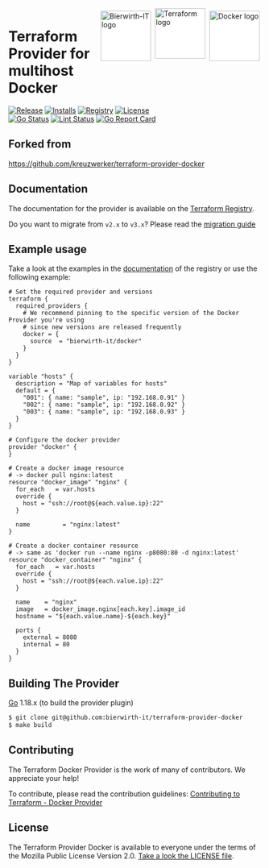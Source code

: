 <a href="https://docker.com">
    <img src="https://raw.githubusercontent.com/bierwirth-it/terraform-provider-docker/master/assets/docker-logo.png" alt="Docker logo" title="Docker" align="right" height="100" style="background: white; border: white solid 5px" />
</a>
<a href="https://terraform.io">
    <img src="https://raw.githubusercontent.com/bierwirth-it/terraform-provider-docker/master/assets/terraform-logo.png" alt="Terraform logo" title="Terraform" align="right" height="100" style="background: white; border: white solid 0" />
</a>
<a href="https://bierwirth-it.de">
    <img src="http://bierwirth-it.de/img/logo.png" alt="Bierwirth-IT logo" title="Bierwirth-IT" align="right" height="100" style="background: white; border: white solid 5px" border="white solid5px" />
</a>

# Terraform Provider for multihost Docker

[![Release](https://img.shields.io/github/v/release/bierwirth-it/terraform-provider-docker)](https://github.com/bierwirth-it/terraform-provider-docker/releases)
[![Installs](https://img.shields.io/badge/dynamic/json?logo=terraform&label=installs&query=$.data.attributes.downloads&url=https%3A%2F%2Fregistry.terraform.io%2Fv2%2Fproviders%2F713)](https://registry.terraform.io/providers/bierwirth-it/docker)
[![Registry](https://img.shields.io/badge/registry-doc%40latest-lightgrey?logo=terraform)](https://registry.terraform.io/providers/bierwirth-it/docker/latest/docs)
[![License](https://img.shields.io/badge/license-MIT-blue.svg)](https://github.com/bierwirth-it/terraform-provider-docker/blob/main/LICENSE)  
[![Go Status](https://github.com/bierwirth-it/terraform-provider-docker/workflows/Acc%20Tests/badge.svg)](https://github.com/bierwirth-it/terraform-provider-docker/actions)
[![Lint Status](https://github.com/bierwirth-it/terraform-provider-docker/workflows/golangci-lint/badge.svg)](https://github.com/bierwirth-it/terraform-provider-docker/actions)
[![Go Report Card](https://goreportcard.com/badge/github.com/bierwirth-it/terraform-provider-docker)](https://goreportcard.com/report/github.com/bierwirth-it/terraform-provider-docker)  

## Forked from

https://github.com/kreuzwerker/terraform-provider-docker

## Documentation

The documentation for the provider is available on the [Terraform Registry](https://registry.terraform.io/providers/bierwirth-it/docker/latest/docs).

Do you want to migrate from `v2.x` to `v3.x`? Please read the [migration guide](docs/v2_v3_migration.md)

## Example usage

Take a look at the examples in the [documentation](https://registry.terraform.io/providers/bierwirth-it/docker/3.0.3/docs) of the registry
or use the following example:


```hcl
# Set the required provider and versions
terraform {
  required_providers {
    # We recommend pinning to the specific version of the Docker Provider you're using
    # since new versions are released frequently
    docker = {
      source  = "bierwirth-it/docker"
    }
  }
}

variable "hosts" {
  description = "Map of variables for hosts"
  default = {
    "001": { name: "sample", ip: "192.168.0.91" }
    "002": { name: "sample", ip: "192.168.0.92" }
    "003": { name: "sample", ip: "192.168.0.93" }
  }
}

# Configure the docker provider
provider "docker" {
}

# Create a docker image resource
# -> docker pull nginx:latest
resource "docker_image" "nginx" {
  for_each   = var.hosts
  override {
    host = "ssh://root@${each.value.ip}:22"
  }

  name         = "nginx:latest"
}

# Create a docker container resource
# -> same as 'docker run --name nginx -p8080:80 -d nginx:latest'
resource "docker_container" "nginx" {
  for_each   = var.hosts
  override {
    host = "ssh://root@${each.value.ip}:22"
  }

  name    = "nginx"
  image   = docker_image.nginx[each.key].image_id
  hostname = "${each.value.name}-${each.key}"

  ports {
    external = 8080
    internal = 80
  }
}
```

## Building The Provider

[Go](https://golang.org/doc/install) 1.18.x (to build the provider plugin)


```sh
$ git clone git@github.com:bierwirth-it/terraform-provider-docker
$ make build
```

## Contributing

The Terraform Docker Provider is the work of many of contributors. We appreciate your help!

To contribute, please read the contribution guidelines: [Contributing to Terraform - Docker Provider](CONTRIBUTING.md)

## License

The Terraform Provider Docker is available to everyone under the terms of the Mozilla Public License Version 2.0. [Take a look the LICENSE file](LICENSE).
